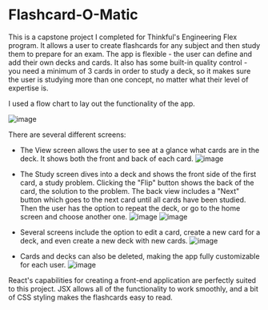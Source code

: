 # Flashcard-O-Matic
This is a capstone project I completed for Thinkful's Engineering Flex program. It allows a user to create flashcards for any subject and then study them to prepare for an exam.
The app is flexible - the user can define and add their own decks and cards. It also has some built-in quality control - you need a minimum of 3 cards in order to study a deck, so it makes sure the user is studying more than one concept, no matter what their level of expertise is.

I used a flow chart to lay out the functionality of the app.

![image](https://github.com/PattyTracy/Flashcard-O-Matic/assets/123675803/12c4e6b2-e374-4cd0-bb9b-e46ddf8eb289)

There are several different screens:

* The View screen allows the user to see at a glance what cards are in the deck. It shows both the front and back of each card.
![image](https://github.com/PattyTracy/Flashcard-O-Matic/assets/123675803/db524486-a104-4e0c-8c8f-68587cfc6bdb)
  
* The Study screen dives into a deck and shows the front side of the first card, a study problem. Clicking the "Flip" button shows the back of the card, the solution to the problem. The back view includes a "Next" button which goes to the next card until all cards have been studied. Then the user has the option to repeat the deck, or go to the home screen and choose another one.
![image](https://github.com/PattyTracy/Flashcard-O-Matic/assets/123675803/fc89d38c-69e2-4150-a05c-aad618ad0c01)
![image](https://github.com/PattyTracy/Flashcard-O-Matic/assets/123675803/154ba639-a025-4eb3-95a5-36677e03076d)

* Several screens include the option to edit a card, create a new card for a deck, and even create a new deck with new cards.
![image](https://github.com/PattyTracy/Flashcard-O-Matic/assets/123675803/bff0eef7-fd9a-4309-805e-2958717c3b19)

* Cards and decks can also be deleted, making the app fully customizable for each user.
![image](https://github.com/PattyTracy/Flashcard-O-Matic/assets/123675803/df52c070-9e95-47b7-bdf1-53d19d5689ca)
  
React's capabilities for creating a front-end application are perfectly suited to this project. JSX allows all of the functionality to work smoothly, and a bit of CSS styling makes the flashcards easy to read. 
